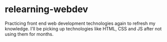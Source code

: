 # relearning-webdev
Practicing front end web development technologies again to refresh my knowledge. I'll be picking up technologies like HTML, CSS and JS after not using them for months.
